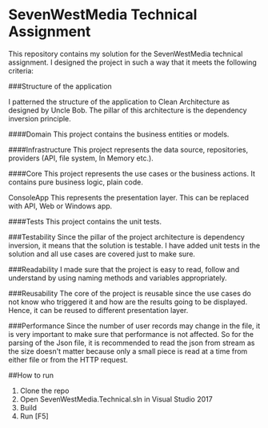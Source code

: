 # SevenWestMedia Technical Assignment

This repository contains my solution for the SevenWestMedia technical assignment. I designed the project in such a way that it meets the following criteria:

###Structure of the application

I patterned the structure of the application to Clean Architecture as designed by Uncle Bob. The pillar of this architecture is the dependency inversion principle.

####Domain
This project contains the business entities or models.

####Infrastructure
This project represents the data source, repositories, providers (API, file system, In Memory etc.). 

####Core
This project represents the use cases or the business actions. It contains pure business logic, plain code.

ConsoleApp
This represents the presentation layer. This can be replaced with API, Web or Windows app.

####Tests
This project contains the unit tests.


###Testability
Since the pillar of the project architecture is dependency inversion, it means that the solution is testable. I have added unit tests in the solution and all use cases are covered just to make sure.

###Readability
I made sure that the project is easy to read, follow and understand by using naming methods and variables appropriately.

###Reusability
The core of the project is reusable since the use cases do not know who triggered it and how are the results going to be displayed. Hence, it can be reused to different presentation layer.

###Performance
Since the number of user records may change in the file, it is very important to make sure that performance is not affected. So for the parsing of the Json file, it is recommended to read the
json from stream as the size doesn't matter because only a small piece is read at a time from either file or from the HTTP request.
 
##How to run

1. Clone the repo
2. Open SevenWestMedia.Technical.sln in Visual Studio 2017
3. Build
4. Run [F5]







